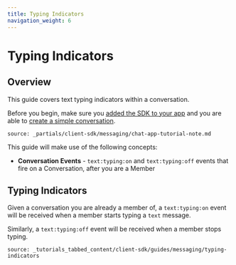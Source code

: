 ```yaml
---
title: Typing Indicators
navigation_weight: 6
---
```


# Typing Indicators


## Overview

This guide covers text typing indicators within a conversation.

Before you begin, make sure you [added the SDK to your app](/client-sdk/setup/add-sdk-to-your-app) and you are able to [create a simple conversation](/client-sdk/in-app-messaging/guides/simple-conversation).

```partial
source: _partials/client-sdk/messaging/chat-app-tutorial-note.md
```

This guide will make use of the following concepts:

- **Conversation Events** - `text:typing:on` and `text:typing:off` events that fire on a Conversation, after you are a Member


## Typing Indicators

Given a conversation you are already a member of, a `text:typing:on` event will be received when a member starts typing a `text` message. 

Similarly, a `text:typing:off` event will be received when a member stops typing.

```tabbed_content
source: _tutorials_tabbed_content/client-sdk/guides/messaging/typing-indicators
```
